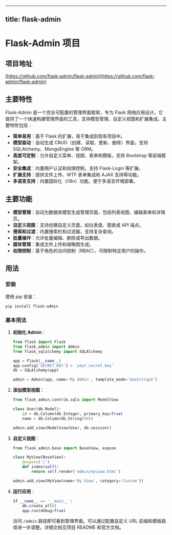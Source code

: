 
---
title: flask-admin
---

# Flask-Admin 项目

## 项目地址
[https://github.com/flask-admin/flask-admin](https://github.com/flask-admin/flask-admin)

## 主要特性
Flask-Admin 是一个完全可配置的管理界面框架，专为 Flask 网络应用设计。它提供了一个快速构建管理界面的工具，支持模型管理、自定义视图和扩展集成。主要特性包括：
- **简单易用**：基于 Flask 的扩展，易于集成到现有项目中。
- **模型驱动**：自动生成 CRUD（创建、读取、更新、删除）界面，支持 SQLAlchemy、MongoEngine 等 ORM。
- **高度可定制**：允许自定义菜单、视图、表单和模板，支持 Bootstrap 等前端框架。
- **安全集成**：内置用户认证和权限控制，支持 Flask-Login 等扩展。
- **扩展支持**：提供文件上传、WTF 表单集成和 AJAX 支持等功能。
- **多语言支持**：内置国际化（i18n）功能，便于多语言环境部署。

## 主要功能
- **模型管理**：自动为数据库模型生成管理页面，包括列表视图、编辑表单和详情页。
- **自定义视图**：支持创建自定义页面，如仪表盘、图表或 API 端点。
- **搜索和过滤**：内置搜索栏和过滤器，支持复杂查询。
- **批量操作**：允许批量编辑、删除或导出数据。
- **媒体管理**：集成文件上传和缩略图生成。
- **权限控制**：基于角色的访问控制（RBAC），可限制特定用户的操作。

## 用法
### 安装
使用 pip 安装：
```
pip install flask-admin
```

### 基本用法
1. **初始化 Admin**：
   ```python
   from flask import Flask
   from flask_admin import Admin
   from flask_sqlalchemy import SQLAlchemy

   app = Flask(__name__)
   app.config['SECRET_KEY'] = 'your_secret_key'
   db = SQLAlchemy(app)

   admin = Admin(app, name='My Admin', template_mode='bootstrap3')
   ```

2. **添加模型视图**：
   ```python
   from flask_admin.contrib.sqla import ModelView

   class User(db.Model):
       id = db.Column(db.Integer, primary_key=True)
       name = db.Column(db.String(50))

   admin.add_view(ModelView(User, db.session))
   ```

3. **自定义视图**：
   ```python
   from flask_admin.base import BaseView, expose

   class MyView(BaseView):
       @expose('/')
       def index(self):
           return self.render('admin/myview.html')

   admin.add_view(MyView(name='My View', category='Custom'))
   ```

4. **运行应用**：
   ```python
   if __name__ == '__main__':
       db.create_all()
       app.run(debug=True)
   ```
   访问 `/admin` 路径即可看到管理界面。可以通过配置自定义 URL 前缀和模板路径进一步调整。详细文档见项目 README 和官方文档。